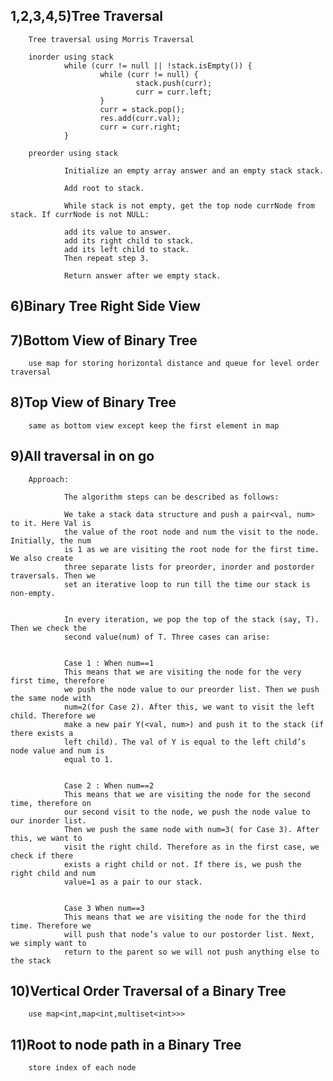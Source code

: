 ## 1,2,3,4,5)Tree Traversal

        Tree traversal using Morris Traversal

        inorder using stack
                while (curr != null || !stack.isEmpty()) {
                        while (curr != null) {
                                stack.push(curr);
                                curr = curr.left;
                        }
                        curr = stack.pop();
                        res.add(curr.val);
                        curr = curr.right;
                }

        preorder using stack
        
                Initialize an empty array answer and an empty stack stack.

                Add root to stack.

                While stack is not empty, get the top node currNode from stack. If currNode is not NULL:

                add its value to answer.
                add its right child to stack.
                add its left child to stack.
                Then repeat step 3.

                Return answer after we empty stack.

## 6)Binary Tree Right Side View

## 7)Bottom View of Binary Tree

        use map for storing horizontal distance and queue for level order traversal

## 8)Top View of Binary Tree

        same as bottom view except keep the first element in map

## 9)All traversal in on go

        Approach:

                The algorithm steps can be described as follows:

                We take a stack data structure and push a pair<val, num> to it. Here Val is 
                the value of the root node and num the visit to the node. Initially, the num 
                is 1 as we are visiting the root node for the first time. We also create 
                three separate lists for preorder, inorder and postorder traversals. Then we 
                set an iterative loop to run till the time our stack is non-empty.


                In every iteration, we pop the top of the stack (say, T). Then we check the 
                second value(num) of T. Three cases can arise:


                Case 1 : When num==1
                This means that we are visiting the node for the very first time, therefore 
                we push the node value to our preorder list. Then we push the same node with 
                num=2(for Case 2). After this, we want to visit the left child. Therefore we 
                make a new pair Y(<val, num>) and push it to the stack (if there exists a 
                left child). The val of Y is equal to the left child’s node value and num is 
                equal to 1.


                Case 2 : When num==2
                This means that we are visiting the node for the second time, therefore on 
                our second visit to the node, we push the node value to our inorder list. 
                Then we push the same node with num=3( for Case 3). After this, we want to 
                visit the right child. Therefore as in the first case, we check if there 
                exists a right child or not. If there is, we push the right child and num 
                value=1 as a pair to our stack.


                Case 3 When num==3
                This means that we are visiting the node for the third time. Therefore we 
                will push that node’s value to our postorder list. Next, we simply want to 
                return to the parent so we will not push anything else to the stack
                

## 10)Vertical Order Traversal of a Binary Tree
        use map<int,map<int,multiset<int>>>

## 11)Root to node path in a Binary Tree
        store index of each node